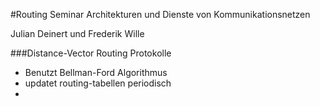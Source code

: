 #Routing
Seminar Architekturen und Dienste von Kommunikationsnetzen

Julian Deinert und Frederik Wille



###Distance-Vector Routing Protokolle
- Benutzt Bellman-Ford Algorithmus
- updatet routing-tabellen periodisch
-
